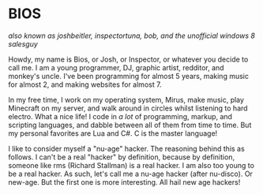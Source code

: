 BIOS
====
*also known as joshbeitler, inspectortuna, bob, and the unofficial windows 8 salesguy*

Howdy, my name is Bios, or Josh, or Inspector, or whatever you decide to call me.  I am a young programmer, DJ, graphic artist, redditor, and monkey's uncle.  I've been programming for almost 5 years, making music for almost 2, and making websites for almost 7.

In my free time, I work on my operating system, Mirus, make music, play Minecraft on my server, and walk around in circles whilst listening to hard electro.  What a nice life!  I code in *a lot* of programming, markup, and scripting languages, and dabble between all of them from time to time.  But my personal favorites are Lua and C#.  C is the master language!

I like to consider myself a "nu-age" hacker.  The reasoning behind this as follows.  I can't be a real "hacker" by definition, because by definition, someone like rms (Richard Stallman) is a real hacker.  I am also too young to be a real hacker.  As such, let's call me a nu-age hacker (after nu-disco).  Or new-age.  But the first one is more interesting.  All hail new age hackers!
